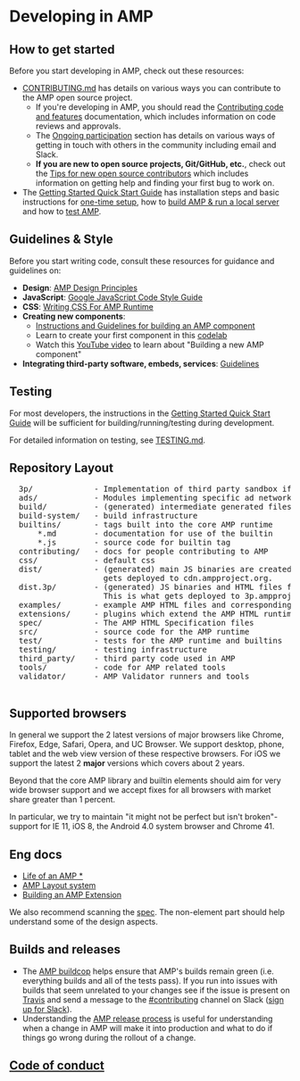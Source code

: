 <!---
Copyright 2015 The AMP HTML Authors. All Rights Reserved.

Licensed under the Apache License, Version 2.0 (the "License");
you may not use this file except in compliance with the License.
You may obtain a copy of the License at

      http://www.apache.org/licenses/LICENSE-2.0

Unless required by applicable law or agreed to in writing, software
distributed under the License is distributed on an "AS-IS" BASIS,
WITHOUT WARRANTIES OR CONDITIONS OF ANY KIND, either express or implied.
See the License for the specific language governing permissions and
limitations under the License.
-->

# Developing in AMP

## How to get started

Before you start developing in AMP, check out these resources:

- [CONTRIBUTING.md](../CONTRIBUTING.md) has details on various ways you can
  contribute to the AMP open source project.
  - If you're developing in AMP, you should read the
    [Contributing code and features](./contributing-code.md) documentation,
    which includes information on code reviews and approvals.
  - The [Ongoing participation](../CONTRIBUTING.md#ongoing-participation)
    section has details on various ways of getting in touch with others in the
    community including email and Slack.
  - **If you are new to open source projects, Git/GitHub, etc.**, check out the
    [Tips for new open source contributors](../CONTRIBUTING.md#tips-for-new-open-source-contributors)
    which includes information on getting help and finding your first bug to
    work on.
- The [Getting Started Quick Start Guide](getting-started-quick.md) has
  installation steps and basic instructions for
  [one-time setup](getting-started-quick.md#one-time-setup), how to
  [build AMP & run a local server](getting-started-quick.md#build-amp--run-a-local-server)
  and how to [test AMP](getting-started-quick.md#test-amp).

## Guidelines & Style

Before you start writing code, consult these resources for guidance and
guidelines on:

- **Design**: [AMP Design Principles](DESIGN_PRINCIPLES.md)
- **JavaScript**:
  [Google JavaScript Code Style Guide](https://google.github.io/styleguide/jsguide.html)
- **CSS**: [Writing CSS For AMP Runtime](writing-css.md)
- **Creating new components**:
  - [Instructions and Guidelines for building an AMP component](building-an-amp-extension.md)
  - Learn to create your first component in this
    [codelab](https://codelabs.developers.google.com/codelabs/creating-your-first-amp-component/#0)
  - Watch this
    [YouTube video](https://youtu.be/FJEhQFNKeaQ?list=PLXTOW_XMsIDTDXYO-NAi2OpEH0zyguvqX)
    to learn about "Building a new AMP component"
- **Integrating third-party software, embeds, services**:
  [Guidelines](../3p/README.md)

## Testing

For most developers, the instructions in the
[Getting Started Quick Start Guide](getting-started-quick.md) will be sufficient
for building/running/testing during development.

For detailed information on testing, see [TESTING.md](TESTING.md).

## Repository Layout

<pre>
  3p/             - Implementation of third party sandbox iframes.
  ads/            - Modules implementing specific ad networks used in <amp-ad>
  build/          - (generated) intermediate generated files
  build-system/   - build infrastructure
  builtins/       - tags built into the core AMP runtime
      *.md        - documentation for use of the builtin
      *.js        - source code for builtin tag
  contributing/   - docs for people contributing to AMP
  css/            - default css
  dist/           - (generated) main JS binaries are created here. This is what
                    gets deployed to cdn.ampproject.org.
  dist.3p/        - (generated) JS binaries and HTML files for 3p embeds and ads
                    This is what gets deployed to 3p.ampproject.net.
  examples/       - example AMP HTML files and corresponding assets
  extensions/     - plugins which extend the AMP HTML runtime's core set of tags
  spec/           - The AMP HTML Specification files
  src/            - source code for the AMP runtime
  test/           - tests for the AMP runtime and builtins
  testing/        - testing infrastructure
  third_party/    - third party code used in AMP
  tools/          - code for AMP related tools
  validator/      - AMP Validator runners and tools

</pre>

## Supported browsers

In general we support the 2 latest versions of major browsers like Chrome,
Firefox, Edge, Safari, Opera, and UC Browser. We support desktop, phone, tablet
and the web view version of these respective browsers. For iOS we support the
latest 2 **major** versions which covers about 2 years.

Beyond that the core AMP library and builtin elements should aim for very wide
browser support and we accept fixes for all browsers with market share greater
than 1 percent.

In particular, we try to maintain "it might not be perfect but isn't
broken"-support for IE 11, iOS 8, the Android 4.0 system browser and Chrome 41.

## Eng docs

- [Life of an AMP \*](https://docs.google.com/document/d/1WdNj3qNFDmtI--c2PqyRYrPrxSg2a-93z5iX0SzoQS0/edit#)
- [AMP Layout system](../spec/amp-html-layout.md)
- [Building an AMP Extension](building-an-amp-extension.md)

We also recommend scanning the [spec](../spec/). The non-element part should
help understand some of the design aspects.

## Builds and releases

- The [AMP buildcop](buildcop.md) helps ensure that AMP's builds remain green
  (i.e. everything builds and all of the tests pass). If you run into issues
  with builds that seem unrelated to your changes see if the issue is present on
  [Travis](https://travis-ci.org/ampproject/amphtml/builds) and send a message
  to the [#contributing](https://amphtml.slack.com/messages/C9HRJ1GPN) channel
  on Slack ([sign up for Slack](https://bit.ly/amp-slack-signup)).
- Understanding the [AMP release process](release-schedule.md) is useful for
  understanding when a change in AMP will make it into production and what to do
  if things go wrong during the rollout of a change.

## [Code of conduct](../CODE_OF_CONDUCT.md)
